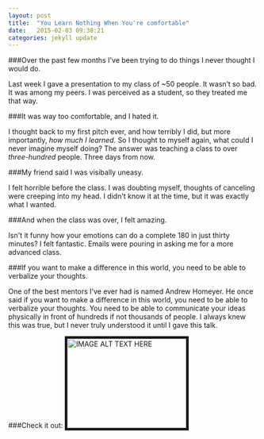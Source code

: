 ```yaml
---
layout: post
title:  "You Learn Nothing When You're comfortable"
date:   2015-02-03 09:38:21
categories: jekyll update
---
```



###Over the past few months I've been trying to do things I never thought I would do.


Last week I gave a presentation to my class of ~50 people.  It wasn’t so bad. It was among my peers.  I was perceived as a student, so they treated me that way.


###It was way too comfortable, and I hated it.


I thought back to my first pitch ever, and how terribly I did, but more importantly, *how much I learned.*  So I thought to myself again, what could I never imagine myself doing?  The answer was teaching a class to over *three-hundred* people. Three days from now.


###My friend said I was visibally uneasy.


 I felt horrible before the class.  I was doubting myself, thoughts of canceling were creeping into my head.  I didn't know it at the time, but it was exactly what I wanted.



###And when the class was over, I felt amazing.


Isn't it funny how your emotions can do a complete 180 in just thirty minutes?  I felt fantastic.  Emails were pouring in asking me for a more advanced class.  


###If you want to make a difference in this world, you need to be able to verbalize your thoughts.


One of the best mentors I’ve ever had is named Andrew Homeyer.  He once said if you want to make a difference in this world, you need to be able to verbalize your thoughts.  You need to be able to communicate your ideas physically in front of hundreds if not thousands of people.   I always knew this was true, but I never truly understood it until I gave this talk.


###Check it out:
<a href="https://www.youtube.com/watch?v=WmSYLfGIvrA&feature=youtu.be" target="_blank"><img src="http://img.youtube.com/vi/WmSYLfGIvrA/0.jpg" 
alt="IMAGE ALT TEXT HERE" width="240" height="180" border="5" /></a>